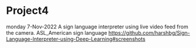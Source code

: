 # Project4


monday 7-Nov-2022
A sign language interpreter using live video feed from the camera. 
ASL_American sign language
https://github.com/harshbg/Sign-Language-Interpreter-using-Deep-Learning#screenshots
